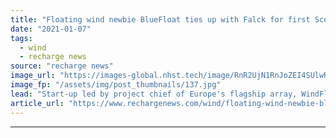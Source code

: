 ```yaml
---
title: "Floating wind newbie BlueFloat ties up with Falck for first Scottish projects"
date: "2021-01-07"
tags: 
  - wind
  - recharge news
source: "recharge news"
image_url: "https://images-global.nhst.tech/image/RnR2UjN1RnJoZEI4SUlwR3VFckozYzNGd0UwUHVUYUJHYlhlOWRlMlJQTT0=/nhst/binary/64ddca2e713dc8b061cc9721ae521f37"
image_fp: "/assets/img/post_thumbnails/137.jpg"
lead: "Start-up led by project chief of Europe's flagship array, WindFloat Atlantic, will bid into ScotWind round with UK developer"
article_url: "https://www.rechargenews.com/wind/floating-wind-newbie-bluefloat-ties-up-with-falck-for-first-scottish-projects/2-1-940578"
---
```


---
